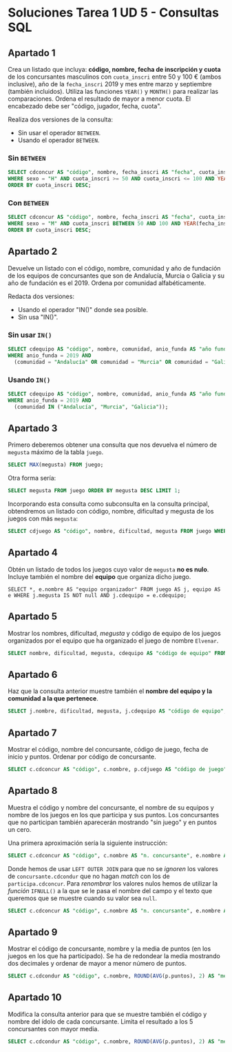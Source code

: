 # Soluciones Tarea 1 UD 5 - Consultas SQL

## Apartado 1

Crea un listado que incluya: **código, nombre, fecha de inscripción y cuota** de los concursantes masculinos con `cuota_inscri` entre 50 y 100 € (ambos inclusive), año de la `fecha_inscri` 2019 y mes entre marzo y septiembre (también incluidos). Utiliza las funciones `YEAR()` y `MONTH()` para realizar las comparaciones. Ordena el resultado de mayor a menor cuota. El encabezado debe ser "código, jugador, fecha, cuota".

Realiza dos versiones de la consulta:

* Sin usar el operador `BETWEEN`.
* Usando el operador `BETWEEN`.

### Sin `BETWEEN`

```SQL
SELECT cdconcur AS "código", nombre, fecha_inscri AS "fecha", cuota_inscri AS "cuota" FROM concursante
WHERE sexo = "H" AND cuota_inscri >= 50 AND cuota_inscri <= 100 AND YEAR(fecha_inscri) = 2019 AND MONTH(fecha_inscri) >= 3 AND MONTH(fecha_inscri) <= 9
ORDER BY cuota_inscri DESC;
```

### Con `BETWEEN`

```SQL
SELECT cdconcur AS "código", nombre, fecha_inscri AS "fecha", cuota_inscri AS "cuota" FROM concursante
WHERE sexo = "M" AND cuota_inscri BETWEEN 50 AND 100 AND YEAR(fecha_inscri) = 2019 AND MONTH(fecha_inscri) BETWEEN 3 AND 9
ORDER BY cuota_inscri DESC;
```

## Apartado 2

Devuelve un listado con el código, nombre, comunidad y año de fundación de los equipos de concursantes que son de Andalucía, Murcia o Galicia y su año de fundación es el 2019. Ordena por comunidad alfabéticamente.

Redacta dos versiones:

* Usando el operador "IN()" donde sea posible.
* Sin usa "IN()".

### Sin usar `IN()`

```SQL
SELECT cdequipo AS "código", nombre, comunidad, anio_funda AS "año fundación"
WHERE anio_funda = 2019 AND
  (comunidad = "Andalucía" OR comunidad = "Murcia" OR comunidad = "Galicia");
```

### Usando `IN()`

```SQL
SELECT cdequipo AS "código", nombre, comunidad, anio_funda AS "año fundación" FROM equipo
WHERE anio_funda = 2019 AND
  (comunidad IN ("Andalucía", "Murcia", "Galicia"));
```

## Apartado 3

Primero deberemos obtener una consulta que nos devuelva el número de `megusta` máximo de la tabla `juego`.

```SQL
SELECT MAX(megusta) FROM juego;
```

Otra forma sería:

```SQL
SELECT megusta FROM juego ORDER BY megusta DESC LIMIT 1;
```

Incorporando esta consulta como subconsulta en la consulta principal, obtendremos un listado con código, nombre, dificultad y megusta de los juegos con más `megusta`:

```SQL
SELECT cdjuego AS "código", nombre, dificultad, megusta FROM juego WHERE megusta = (SELECT MAX(megusta) FROM juego);
```

## Apartado 4

Obtén un listado de todos los juegos cuyo valor de `megusta` **no es nulo**. Incluye también el nombre del **equipo** que organiza dicho juego.

```SLQ
SELECT *, e.nombre AS "equipo organizador" FROM juego AS j, equipo AS e WHERE j.megusta IS NOT null AND j.cdequipo = e.cdequipo;
```

## Apartado 5

Mostrar los nombres, dificultad, _megusta_ y código de equipo de los juegos organizados por el equipo que ha organizado el juego de nombre `Elvenar`.

```SQL
SELECT nombre, dificultad, megusta, cdequipo AS "código de equipo" FROM juego WHERE cdequipo = (SELECT cdequipo FROM juego WHERE nombre = "Elvenar");
```

## Apartado 6

Haz que la consulta anterior muestre también el **nombre del equipo y la comunidad a la que pertenece**.

```SQL
SELECT j.nombre, dificultad, megusta, j.cdequipo AS "código de equipo", e.nombre AS "nombre equipo", comunidad FROM juego AS j, equipo AS e WHERE j.cdequipo = e.cdequipo AND j.cdequipo = (SELECT cdequipo FROM juego WHERE nombre = "Elvenar");
```

## Apartado 7

Mostrar el código, nombre del concursante, código de juego, fecha de inicio y puntos. Ordenar por código de concursante.

```SQL
SELECT c.cdconcur AS "código", c.nombre, p.cdjuego AS "código de juego", p.fecha_inicio AS "fecha de inicio", p.puntos FROM concursante, partida WHERE c.cdconcur = p.cdconcur ORDER BY c.cdconcur; 
```

## Apartado 8

Muestra el código y nombre del concursante, el nombre de su equipos y nombre de los juegos en los que participa y sus puntos. Los concursantes que no participan también aparecerán mostrando "sin juego" y en puntos un cero.

Una primera aproximación sería la siguiente instrucción:

```SQL
SELECT c.cdconcur AS "código", c.nombre AS "n. concursante", e.nombre AS "n. equipo", j.nombre AS "n. juego", p.puntos FROM concursante AS c LEFT OUTER JOIN participa AS p ON c.cdconcur = p.cdconcur LEFT OUTER JOIN equipo AS e ON c.cdequipo = e.cdequipo LEFT OUTER JOIN juego AS j ON p.cdjuego = j.cdjuego;
```

Donde hemos de usar `LEFT OUTER JOIN` para que no se _ignoren_ los valores de `concursante.cdcondur` que no hagan _match_ con los de `participa.cdconcur`.
Para _renombrar_ los valores nulos hemos de utilizar la _función_ `IFNULL()` a la que se le pasa el nombre del campo y el texto que queremos que se muestre cuando su valor sea `null`.

```SQL
SELECT c.cdconcur AS "código", c.nombre AS "n. concursante", e.nombre AS "n. equipo", IFNULL(j.nombre, "sin juego") AS "n. juego", IFNULL(p.puntos, "0") FROM concursante AS c LEFT OUTER JOIN participa AS p ON c.cdconcur = p.cdconcur LEFT OUTER JOIN equipo AS e ON c.cdequipo = e.cdequipo LEFT OUTER JOIN juego AS j ON p.cdjuego = j.cdjuego;
```

## Apartado 9

Mostrar el código de concursante, nombre y la media de puntos (en los juegos en los que ha participado). Se ha de redondear la media mostrando dos decimales y ordenar de mayor a menor número de puntos.

```SQL
SELECT c.cdcondur AS "código", c.nombre, ROUND(AVG(p.puntos), 2) AS "media puntos" FROM concursante AS c, participa AS p WHERE c.cdconcur = p.cdconcur GROUP BY c.cdconcur ORDER BY "media puntos" DESC;
```

## Apartado 10

Modifica la consulta anterior para que se muestre también el código y nombre del ídolo de cada concursante. Limita el resultado a los 5 concursantes con mayor media.

```SQL
SELECT c.cdcondur AS "código", c.nombre, ROUND(AVG(p.puntos), 2) AS "media puntos" FROM concursante AS c, concursante, participa AS p WHERE c.cdconcur = p.cdconcur GROUP BY c.cdconcur ORDER BY "media puntos" DESC;
```
